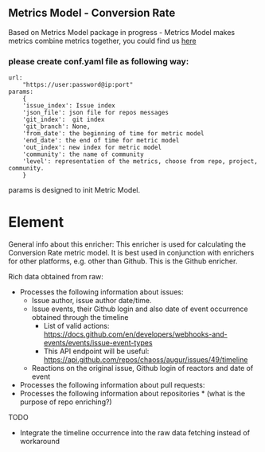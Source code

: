 ## Metrics Model - Conversion Rate
Based on Metrics Model package in progress - Metrics Model makes metrics combine metrics together, you could find us [here](https://github.com/chaoss/wg-metrics-models) 

### please create conf.yaml file as following way:

    url:
        "https://user:password@ip:port"  
    params: 
        {
        'issue_index': Issue index  
        'json_file': json file for repos messages
        'git_index':  git index 
        'git_branch': None,
        'from_date': the beginning of time for metric model
        'end_date': the end of time for metric model
        'out_index': new index for metric model
        'community': the name of community
        'level': representation of the metrics, choose from repo, project, community.
        }

params is designed to init Metric Model. 


# Element
General info about this enricher: 
This enricher is used for calculating the Conversion Rate metric model. It is best used in conjunction with enrichers for other platforms, e.g. other than Github. This is the Github enricher. 

Rich data obtained from raw:
- Processes the following information about issues: 
    - Issue author, issue author date/time.
    - Issue events, their Github login and also date of event occurrence obtained through the timeline
        - List of valid actions: https://docs.github.com/en/developers/webhooks-and-events/events/issue-event-types
        - This API endpoint will be useful: https://api.github.com/repos/chaoss/augur/issues/49/timeline
    - Reactions on the original issue, Github login of reactors and date of event
- Processes the following information about pull requests:
- Processes the following information about repositories * (what is the purpose of repo enriching?)


TODO
- Integrate the timeline occurrence into the raw data fetching instead of workaround
